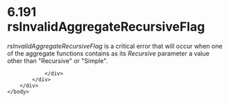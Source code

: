 <html dir="LTR" xmlns:mshelp="http://msdn.microsoft.com/mshelp" xmlns:ddue="http://ddue.schemas.microsoft.com/authoring/2003/5" xmlns:xlink="http://www.w3.org/1999/xlink" xmlns:tool="http://www.microsoft.com/tooltip">
    <head>
        <meta http-equiv="Content-Type" content="text/html; CHARSET=utf-8"></meta>
        <meta name="save" content="history"></meta>
        <title>6.191 rsInvalidAggregateRecursiveFlag</title>
        <xml>
            <mshelp:toctitle title="6.191 rsInvalidAggregateRecursiveFlag"></mshelp:toctitle>
            <mshelp:rltitle title="[MS-RDL]: rsInvalidAggregateRecursiveFlag"></mshelp:rltitle>
            <mshelp:keyword index="A" term="878da8c0-ee4b-418d-9ca2-cfd3550d243c"></mshelp:keyword>
            <mshelp:attr name="DCSext.ContentType" value="open specification"></mshelp:attr>
            <mshelp:attr name="AssetID" value="878da8c0-ee4b-418d-9ca2-cfd3550d243c"></mshelp:attr>
            <mshelp:attr name="TopicType" value="kbRef"></mshelp:attr>
            <mshelp:attr name="DCSext.Title" value="[MS-RDL]: rsInvalidAggregateRecursiveFlag" />
        </xml>
    </head>
    <body>
        <div id="header">
            <h1 class="heading">6.191 rsInvalidAggregateRecursiveFlag</h1>
        </div>
        <div id="mainSection">
            <div id="mainBody">
                <div id="allHistory" class="saveHistory"></div>
                <div id="sectionSection0" class="section" name="collapseableSection">
                    

<p><i>rsInvalidAggregateRecursiveFlag</i> is a critical error
that will occur when one of the aggregate functions contains as its <i>Recursive</i>
parameter a value other than &quot;Recursive&quot; or &quot;Simple&quot;.</p>


                </div>
            </div>
        </div>
    </body>
</html>